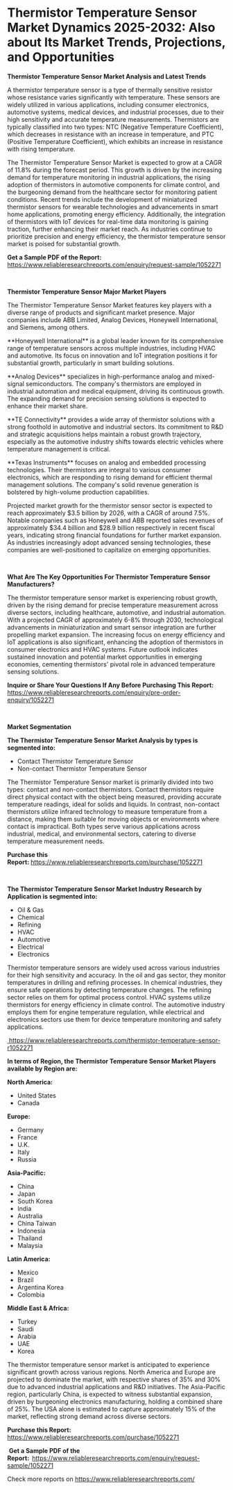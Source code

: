 <p><h1>Thermistor Temperature Sensor Market Dynamics 2025-2032: Also about Its Market Trends, Projections, and Opportunities</h1></p><p><strong>Thermistor Temperature Sensor Market Analysis and Latest Trends</strong></p>
<p><p>A thermistor temperature sensor is a type of thermally sensitive resistor whose resistance varies significantly with temperature. These sensors are widely utilized in various applications, including consumer electronics, automotive systems, medical devices, and industrial processes, due to their high sensitivity and accurate temperature measurements. Thermistors are typically classified into two types: NTC (Negative Temperature Coefficient), which decreases in resistance with an increase in temperature, and PTC (Positive Temperature Coefficient), which exhibits an increase in resistance with rising temperature.</p><p>The Thermistor Temperature Sensor Market is expected to grow at a CAGR of 11.8% during the forecast period. This growth is driven by the increasing demand for temperature monitoring in industrial applications, the rising adoption of thermistors in automotive components for climate control, and the burgeoning demand from the healthcare sector for monitoring patient conditions. Recent trends include the development of miniaturized thermistor sensors for wearable technologies and advancements in smart home applications, promoting energy efficiency. Additionally, the integration of thermistors with IoT devices for real-time data monitoring is gaining traction, further enhancing their market reach. As industries continue to prioritize precision and energy efficiency, the thermistor temperature sensor market is poised for substantial growth.</p></p>
<p><strong>Get a Sample PDF of the Report:&nbsp;</strong> <a href="https://www.reliableresearchreports.com/enquiry/request-sample/1052271?utm_campaign=3250&utm_medium=2&utm_source=Github&utm_content=ia&utm_term=06042025&utm_id=thermistor-temperature-sensor">https://www.reliableresearchreports.com/enquiry/request-sample/1052271</a></p>
<p>&nbsp;</p>
<p><strong>Thermistor Temperature Sensor Major Market Players</strong></p>
<p><p>The Thermistor Temperature Sensor Market features key players with a diverse range of products and significant market presence. Major companies include ABB Limited, Analog Devices, Honeywell International, and Siemens, among others.</p><p>**Honeywell International** is a global leader known for its comprehensive range of temperature sensors across multiple industries, including HVAC and automotive. Its focus on innovation and IoT integration positions it for substantial growth, particularly in smart building solutions.</p><p>**Analog Devices** specializes in high-performance analog and mixed-signal semiconductors. The company's thermistors are employed in industrial automation and medical equipment, driving its continuous growth. The expanding demand for precision sensing solutions is expected to enhance their market share.</p><p>**TE Connectivity** provides a wide array of thermistor solutions with a strong foothold in automotive and industrial sectors. Its commitment to R&D and strategic acquisitions helps maintain a robust growth trajectory, especially as the automotive industry shifts towards electric vehicles where temperature management is critical.</p><p>**Texas Instruments** focuses on analog and embedded processing technologies. Their thermistors are integral to various consumer electronics, which are responding to rising demand for efficient thermal management solutions. The company's solid revenue generation is bolstered by high-volume production capabilities.</p><p>Projected market growth for the thermistor sensor sector is expected to reach approximately $3.5 billion by 2026, with a CAGR of around 7.5%. Notable companies such as Honeywell and ABB reported sales revenues of approximately $34.4 billion and $28.9 billion respectively in recent fiscal years, indicating strong financial foundations for further market expansion. As industries increasingly adopt advanced sensing technologies, these companies are well-positioned to capitalize on emerging opportunities.</p></p>
<p>&nbsp;</p>
<p><strong>What Are The Key Opportunities For Thermistor Temperature Sensor Manufacturers?</strong></p>
<p><p>The thermistor temperature sensor market is experiencing robust growth, driven by the rising demand for precise temperature measurement across diverse sectors, including healthcare, automotive, and industrial automation. With a projected CAGR of approximately 6-8% through 2030, technological advancements in miniaturization and smart sensor integration are further propelling market expansion. The increasing focus on energy efficiency and IoT applications is also significant, enhancing the adoption of thermistors in consumer electronics and HVAC systems. Future outlook indicates sustained innovation and potential market opportunities in emerging economies, cementing thermistors' pivotal role in advanced temperature sensing solutions.</p></p>
<p><strong>Inquire or Share Your Questions If Any Before Purchasing This Report:</strong> <a href="https://www.reliableresearchreports.com/enquiry/pre-order-enquiry/1052271?utm_campaign=3250&utm_medium=2&utm_source=Github&utm_content=ia&utm_term=06042025&utm_id=thermistor-temperature-sensor">https://www.reliableresearchreports.com/enquiry/pre-order-enquiry/1052271</a></p>
<p>&nbsp;</p>
<p><strong>Market Segmentation</strong></p>
<p><strong>The Thermistor Temperature Sensor Market Analysis by types is segmented into:</strong></p>
<p><ul><li>Contact Thermistor Temperature Sensor</li><li>Non-contact Thermistor Temperature Sensor</li></ul></p>
<p><p>The Thermistor Temperature Sensor market is primarily divided into two types: contact and non-contact thermistors. Contact thermistors require direct physical contact with the object being measured, providing accurate temperature readings, ideal for solids and liquids. In contrast, non-contact thermistors utilize infrared technology to measure temperature from a distance, making them suitable for moving objects or environments where contact is impractical. Both types serve various applications across industrial, medical, and environmental sectors, catering to diverse temperature measurement needs.</p></p>
<p><strong>Purchase this Report:&nbsp;</strong><a href="https://www.reliableresearchreports.com/purchase/1052271?utm_campaign=3250&utm_medium=2&utm_source=Github&utm_content=ia&utm_term=06042025&utm_id=thermistor-temperature-sensor">https://www.reliableresearchreports.com/purchase/1052271</a></p>
<p>&nbsp;</p>
<p><strong>The Thermistor Temperature Sensor Market Industry Research by Application is segmented into:</strong></p>
<p><ul><li>Oil & Gas</li><li>Chemical</li><li>Refining</li><li>HVAC</li><li>Automotive</li><li>Electrical</li><li>Electronics</li></ul></p>
<p><p>Thermistor temperature sensors are widely used across various industries for their high sensitivity and accuracy. In the oil and gas sector, they monitor temperatures in drilling and refining processes. In chemical industries, they ensure safe operations by detecting temperature changes. The refining sector relies on them for optimal process control. HVAC systems utilize thermistors for energy efficiency in climate control. The automotive industry employs them for engine temperature regulation, while electrical and electronics sectors use them for device temperature monitoring and safety applications.</p></p>
<p><a href="https://www.reliableresearchreports.com/thermistor-temperature-sensor-r1052271?utm_campaign=3250&utm_medium=2&utm_source=Github&utm_content=ia&utm_term=06042025&utm_id=thermistor-temperature-sensor">&nbsp;https://www.reliableresearchreports.com/thermistor-temperature-sensor-r1052271</a></p>
<p><strong>In terms of Region, the Thermistor Temperature Sensor Market Players available by Region are:</strong></p>
<p>
    <p> <strong> North America: </strong>
        <ul>
            <li>United States</li>
            <li>Canada</li>
        </ul>
        </p> 
    <p> <strong> Europe: </strong>
        <ul>
            <li>Germany</li>
            <li>France</li>
            <li>U.K.</li>
            <li>Italy</li>
            <li>Russia</li>
        </ul>
        </p> 
    <p> <strong> Asia-Pacific: </strong>
        <ul>
            <li>China</li>
            <li>Japan</li>
            <li>South Korea</li>
            <li>India</li>
            <li>Australia</li>
            <li>China Taiwan</li>
            <li>Indonesia</li>
            <li>Thailand</li>
            <li>Malaysia</li>
        </ul>
        </p> 
    <p> <strong> Latin America: </strong>
        <ul>
            <li>Mexico</li>
            <li>Brazil</li>
            <li>Argentina Korea</li>
            <li>Colombia</li>
        </ul>
        </p> 
    <p> <strong> Middle East & Africa: </strong>
        <ul>
            <li>Turkey</li>
            <li>Saudi</li>
            <li>Arabia</li>
            <li>UAE</li>
            <li>Korea</li>
        </ul>
    </p>
    </p>
<p><p>The thermistor temperature sensor market is anticipated to experience significant growth across various regions. North America and Europe are projected to dominate the market, with respective shares of 35% and 30% due to advanced industrial applications and R&D initiatives. The Asia-Pacific region, particularly China, is expected to witness substantial expansion, driven by burgeoning electronics manufacturing, holding a combined share of 25%. The USA alone is estimated to capture approximately 15% of the market, reflecting strong demand across diverse sectors.</p></p>
<p><strong>Purchase this Report: </strong><a href="https://www.reliableresearchreports.com/purchase/1052271?utm_campaign=3250&utm_medium=2&utm_source=Github&utm_content=ia&utm_term=06042025&utm_id=thermistor-temperature-sensor">https://www.reliableresearchreports.com/purchase/1052271</a></p>
<p>&nbsp;<strong>Get a Sample PDF of the Report:&nbsp;&nbsp;</strong><a href="https://www.reliableresearchreports.com/enquiry/request-sample/1052271?utm_campaign=3250&utm_medium=2&utm_source=Github&utm_content=ia&utm_term=06042025&utm_id=thermistor-temperature-sensor">https://www.reliableresearchreports.com/enquiry/request-sample/1052271</a></p>
<p><strong></strong></p>
<p>Check more reports on <a href="https://www.reliableresearchreports.com/?utm_campaign=3250&utm_medium=2&utm_source=Github&utm_content=ia&utm_term=06042025&utm_id=thermistor-temperature-sensor">https://www.reliableresearchreports.com/</a></p>